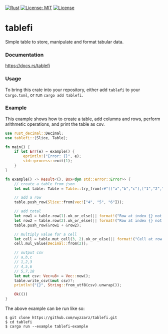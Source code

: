 <!--
SPDX-FileCopyrightText: 2025 Warner Zee <warner@zoynk.com>
SPDX-License-Identifier: MIT OR Apache-2.0
-->

[![Rust](https://github.com/wyzzarz/tablefi/actions/workflows/rust.yml/badge.svg)](https://github.com/wyzzarz/tablefi/actions/workflows/rust.yml)
[![License: MIT](https://img.shields.io/badge/License-MIT-yellow.svg)](https://opensource.org/licenses/MIT)
[![License](https://img.shields.io/badge/License-Apache_2.0-blue.svg)](https://opensource.org/licenses/Apache-2.0)

tablefi
=======

Simple table to store, manipulate and format tabular data.

### Documentation

https://docs.rs/tablefi

### Usage

To bring this crate into your repository, either add `tablefi` to your `Cargo.toml`, or run `cargo add tablefi`.

### Example

This example shows how to create a table, add columns and rows, perform arithmetic operations, and print the table as csv.

```rust
use rust_decimal::Decimal;
use tablefi::{Slice, Table};

fn main() {
    if let Err(e) = example() {
        eprintln!("Error: {}", e);
        std::process::exit(1);
    }   
}

fn example() -> Result<(), Box<dyn std::error::Error>> {
    // create a table from json
    let mut table: Table = Table::try_from(r#"[["a","b","c"],["1","2","3"]]"#).unwrap();

    // add a row
    table.push_row(Slice::from(vec!["4", "5", "6"]));

    // add total
    let row1 = table.row(1).ok_or_else(|| format!("Row at index {} not found", 1))?;
    let row2 = table.row(2).ok_or_else(|| format!("Row at index {} not found", 2))?;
    table.push_row(&row1 + &row2);

    // multiply value for a cell
    let cell = table.mut_cell(3, 2).ok_or_else(|| format!("Cell at row {} and column {} not found", 3, 2))?;
    cell.mul_value(Decimal::from(2));

    // output csv
    // a,b,c
    // 1,2,3
    // 4,5,6
    // 5,7,18
    let mut csv: Vec<u8> = Vec::new();
    table.write_csv(&mut csv)?;
    println!("{}", String::from_utf8(csv).unwrap());

    Ok(())
}
```

The above example can be run like so:

```
$ git clone https://github.com/wyzzarz/tablefi.git
$ cd tablefi
$ cargo run --example tablefi-example
```
